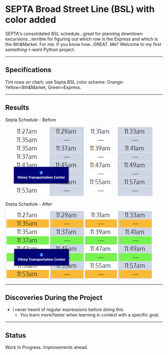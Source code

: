 

# SEPTA Broad Street Line (BSL) with color added

SEPTA's consolidated BSL schedule...great for planning downtown excursions...terrible for figuring out which row is the Express and which is the 8th&Market. For me.  If you know how...GREAT. Me?  Welcome to my first *something-I-want* Python project.
 
---
## Specifications

Tint rows on chart; use Septa BSL color scheme: Orange-Yellow=8th&Market, Green=Express. 


---
## Results
 
Septa Schedule - Before

![BSL no color](images/Before.png)

Septa Schedule - After

![BSL color](images/After.png)


---
## Discoveries During the Project
 
+ I never heard of regular expressions before doing this
    - You learn more/faster when learning in context with a specific goal.

---
## Status

Work In Progress.   Improvements ahead. 
 